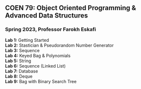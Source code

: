## COEN 79: Object Oriented Programming & Advanced Data Structures
### Spring 2023, Professor Farokh Eskafi

**Lab 1:** Getting Started\
**Lab 2:** Stastician & Pseudorandom Number Generator\
**Lab 3:** Sequence\
**Lab 4:** Keyed Bag & Polynomials\
**Lab 5:** String\
**Lab 6:** Sequence (Linked List)\
**Lab 7:** Database\
**Lab 8:** Deque\
**Lab 9:** Bag with Binary Search Tree